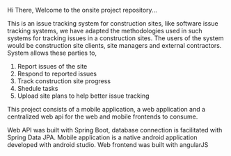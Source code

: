 Hi There,
Welcome to the onsite project repository...

This is an issue tracking system for construction sites, like software issue tracking systems, we have adapted the methodologies used in such systems for tracking issues in a construction sites.
The users of the system would be construction site clients, site managers and external contractors.
System allows these parties to,
  1. Report issues of the site
  2. Respond to reported issues
  3. Track construction site progress
  4. Shedule tasks
  5. Upload site plans to help better issue tracking

This project consists of a mobile application, a web application and a centralized web api for the web and mobile frontends to consume.

Web API was built with Spring Boot, database connection is facilitated with Spring Data JPA.
Mobile application is a native android application developed with android studio.
Web frontend was built with angularJS

